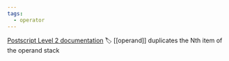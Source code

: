 ```yaml
---
tags:
  - operator
---
```

[Postscript Level 2 documentation](https://hepunx.rl.ac.uk/~adye/psdocs/ref/PSL2i.html#index)
🏷️ [[operand]]
duplicates the Nth item of the operand stack